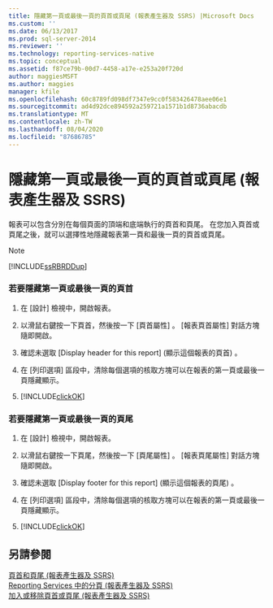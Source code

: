 ```yaml
---
title: 隱藏第一頁或最後一頁的頁首或頁尾 (報表產生器及 SSRS) |Microsoft Docs
ms.custom: ''
ms.date: 06/13/2017
ms.prod: sql-server-2014
ms.reviewer: ''
ms.technology: reporting-services-native
ms.topic: conceptual
ms.assetid: f87ce79b-00d7-4458-a17e-e253a20f720d
author: maggiesMSFT
ms.author: maggies
manager: kfile
ms.openlocfilehash: 60c8789fd098df7347e9cc0f583426478aee06e1
ms.sourcegitcommit: ad4d92dce894592a259721a1571b1d8736abacdb
ms.translationtype: MT
ms.contentlocale: zh-TW
ms.lasthandoff: 08/04/2020
ms.locfileid: "87686785"
---
```

# <a name="hide-a-page-header-or-footer-on-the-first-or-last-page-report-builder-and-ssrs"></a>隱藏第一頁或最後一頁的頁首或頁尾 (報表產生器及 SSRS)
  報表可以包含分別在每個頁面的頂端和底端執行的頁首和頁尾。 在您加入頁首或頁尾之後，就可以選擇性地隱藏報表第一頁和最後一頁的頁首或頁尾。  
  
> [!NOTE]  
>  [!INCLUDE[ssRBRDDup](../../includes/ssrbrddup-md.md)]  
  
### <a name="to-hide-a-page-header-on-the-first-or-last-page"></a>若要隱藏第一頁或最後一頁的頁首  
  
1.  在 [設計] 檢視中，開啟報表。  
  
2.  以滑鼠右鍵按一下頁首，然後按一下 [頁首屬性]  。 [報表頁首屬性]  對話方塊隨即開啟。  
  
3.  確認未選取 [Display header for this report] (顯示這個報表的頁首)  。  
  
4.  在 [列印選項]  區段中，清除每個選項的核取方塊可以在報表的第一頁或最後一頁隱藏顯示。  
  
5.  [!INCLUDE[clickOK](../../includes/clickok-md.md)]  
  
### <a name="to-hide-a-page-footer-on-the-first-or-last-page"></a>若要隱藏第一頁或最後一頁的頁尾  
  
1.  在 [設計] 檢視中，開啟報表。  
  
2.  以滑鼠右鍵按一下頁尾，然後按一下 [頁尾屬性]  。 [報表頁尾屬性]  對話方塊隨即開啟。  
  
3.  確認未選取 [Display footer for this report] (顯示這個報表的頁尾)  。  
  
4.  在 [列印選項]  區段中，清除每個選項的核取方塊可以在報表的第一頁或最後一頁隱藏顯示。  
  
5.  [!INCLUDE[clickOK](../../includes/clickok-md.md)]  
  
## <a name="see-also"></a>另請參閱  
 [頁首和頁尾 &#40;報表產生器及 SSRS&#41;](page-headers-and-footers-report-builder-and-ssrs.md)   
 [Reporting Services 中的分頁 &#40;報表產生器及 SSRS&#41;](pagination-in-reporting-services-report-builder-and-ssrs.md)   
 [加入或移除頁首或頁尾 &#40;報表產生器及 SSRS&#41;](add-or-remove-a-page-header-or-footer-report-builder-and-ssrs.md)  
  
  
